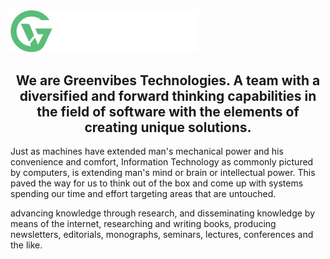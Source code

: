 <img src="img/GreenvibesLK white.png" width="300">
<h2 align="center">We are Greenvibes Technologies. A team with a diversified and forward thinking capabilities in the field of software with the elements of creating unique solutions. </h2>

Just as machines have extended man's mechanical power and his convenience and comfort, Information Technology as commonly pictured by computers, 
is extending man's mind or brain or intellectual power. 
This paved the way for us to think out of the box and come up with systems spending our time and effort targeting areas that are untouched.

advancing knowledge through research, and disseminating knowledge by means of the internet, researching and writing books, producing newsletters, editorials, monographs, seminars, lectures, conferences and the like.
